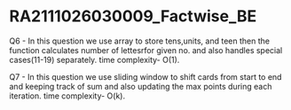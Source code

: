 # RA2111026030009_Factwise_BE

Q6 - In this question we use array to store tens,units, and teen then the function calculates number of lettesrfor given no. and also handles special cases(11-19) separately.  time complexity- O(1). 

Q7 - In this question we use sliding window to shift cards from start to end and keeping track of sum and also updating the max points during each iteration.
time complexity- O(k). 
